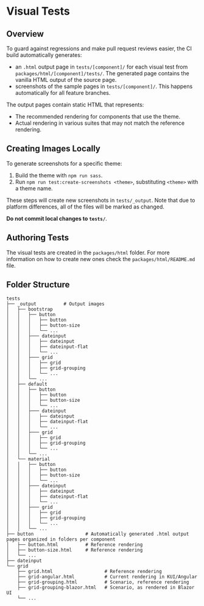 # Visual Tests

## Overview

To guard against regressions and make pull request reviews easier, the CI build automatically generates:

* an `.html` output page in `tests/[component]/` for each visual test from `packages/html/[component]/tests/`. The generated page contains the vanilla HTML output of the source page.
* screenshots of the sample pages in `tests/[component]/`.
This happens automatically for all feature branches.

The output pages contain static HTML that represents:

* The recommended rendering for components that use the theme.
* Actual rendering in various suites that may not match the reference rendering.

## Creating Images Locally

To generate screenshots for a specific theme:

1. Build the theme with `npm run sass`.
1. Run `npm run test:create-screenshots <theme>`, substituting `<theme>` with a theme name.

These steps will create new screenshots in `tests/_output`. Note that due to platform differences, all of the files will be marked as changed.

**Do not commit local changes to `tests/`**.

## Authoring Tests

The visual tests are created in the `packages/html` folder. For more information on how to create new ones check the `packages/html/README.md` file.

## Folder Structure

```
tests
├── _output          # Output images
│   ├── bootstrap
│   │   ├── button
│   │   │   ├── button
│   │   │   ├── button-size
│   │   │   └── ...
│   │   ├─── dateinput
│   │   │   ├── dateinput
│   │   │   ├── dateinput-flat
│   │   │   └── ...
│   │   ├─── grid
│   │   │   ├── grid
│   │   │   ├── grid-grouping
│   │   │   └── ...
│   │   └── ...
│   ├── default
│   │   ├── button
│   │   │   ├── button
│   │   │   ├── button-size
│   │   │   └── ...
│   │   ├─── dateinput
│   │   │   ├── dateinput
│   │   │   ├── dateinput-flat
│   │   │   └── ...
│   │   ├─── grid
│   │   │   ├── grid
│   │   │   ├── grid-grouping
│   │   │   └── ...
│   │   └── ...
│   └── material
│   │   ├── button
│   │   │   ├── button
│   │   │   ├── button-size
│   │   │   └── ...
│   │   ├─── dateinput
│   │   │   ├── dateinput
│   │   │   ├── dateinput-flat
│   │   │   └── ...
│   │   ├─── grid
│   │   │   ├── grid
│   │   │   ├── grid-grouping
│   │   │   └── ...
│   │   └── ...
├── button                   # Automatically generated .html output pages organized in folders per component
│   ├── button.html          # Reference rendering
│   ├── button-size.html     # Reference rendering
│   └── ...
├── dateinput
└── grid
    ├── grid.html                   # Reference rendering
    ├── grid-angular.html           # Current rendering in KUI/Angular
    ├── grid-grouping.html          # Scenario, reference rendering
    ├── grid-grouping-blazor.html   # Scenario, as rendered in Blazor UI
    └── ...
```
